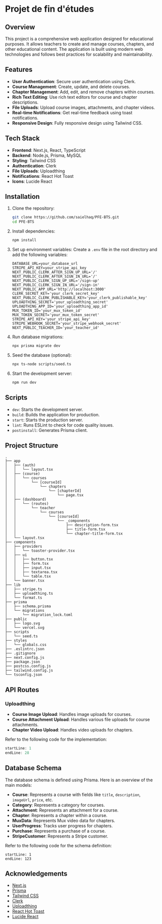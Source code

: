 # Projet de fin d'études

## Overview

This project is a comprehensive web application designed for educational purposes. It allows teachers to create and manage courses, chapters, and other educational content. The application is built using modern web technologies and follows best practices for scalability and maintainability.

## Features

- **User Authentication**: Secure user authentication using Clerk.
- **Course Management**: Create, update, and delete courses.
- **Chapter Management**: Add, edit, and remove chapters within courses.
- **Rich Text Editing**: Use rich text editors for course and chapter descriptions.
- **File Uploads**: Upload course images, attachments, and chapter videos.
- **Real-time Notifications**: Get real-time feedback using toast notifications.
- **Responsive Design**: Fully responsive design using Tailwind CSS.

## Tech Stack

- **Frontend**: Next.js, React, TypeScript
- **Backend**: Node.js, Prisma, MySQL
- **Styling**: Tailwind CSS
- **Authentication**: Clerk
- **File Uploads**: Uploadthing
- **Notifications**: React Hot Toast
- **Icons**: Lucide React

## Installation

1. Clone the repository:

   ```sh
   git clone https://github.com/saielhaq/PFE-BTS.git
   cd PFE-BTS
   ```

2. Install dependencies:

   ```sh
   npm install
   ```

3. Set up environment variables:
   Create a `.env` file in the root directory and add the following variables:

   ```env
   DATABASE_URL=your_database_url
   STRIPE_API_KEY=your_stripe_api_key
   NEXT_PUBLIC_CLERK_AFTER_SIGN_UP_URL='/'
   NEXT_PUBLIC_CLERK_AFTER_SIGN_IN_URL='/'
   NEXT_PUBLIC_CLERK_SIGN_UP_URL='/sign-up'
   NEXT_PUBLIC_CLERK_SIGN_IN_URL='/sign-in'
   NEXT_PUBLIC_APP_URL='http://localhost:3000'
   CLERK_SECRET_KEY='your_clerk_secret_key'
   NEXT_PUBLIC_CLERK_PUBLISHABLE_KEY='your_clerk_publishable_key'
   UPLOADTHING_SECRET='your_uploadthing_secret'
   UPLOADTHING_APP_ID='your_uploadthing_app_id'
   MUX_TOKEN_ID='your_mux_token_id'
   MUX_TOKEN_SECRET='your_mux_token_secret'
   STRIPE_API_KEY='your_stripe_api_key'
   STRIPE_WEBHOOK_SECRET='your_stripe_webhook_secret'
   NEXT_PUBLIC_TEACHER_ID='your_teacher_id'
   ```

4. Run database migrations:

   ```sh
   npx prisma migrate dev
   ```

5. Seed the database (optional):

   ```sh
   npx ts-node scripts/seed.ts
   ```

6. Start the development server:
   ```sh
   npm run dev
   ```

## Scripts

- `dev`: Starts the development server.
- `build`: Builds the application for production.
- `start`: Starts the production server.
- `lint`: Runs ESLint to check for code quality issues.
- `postinstall`: Generates Prisma client.

## Project Structure

```plaintext
.
├── app
│   ├── (auth)
│   │   └── layout.tsx
│   ├── (course)
│   │   └── courses
│   │       └── [courseId]
│   │           └── chapters
│   │               └── [chapterId]
│   │                   └── page.tsx
│   ├── (dashboard)
│   │   └── (routes)
│   │       └── teacher
│   │           └── courses
│   │               └── [courseId]
│   │                   └── _components
│   │                       ├── description-form.tsx
│   │                       ├── title-form.tsx
│   │                       └── chapter-title-form.tsx
│   └── layout.tsx
├── components
│   ├── providers
│   │   └── toaster-provider.tsx
│   ├── ui
│   │   ├── button.tsx
│   │   ├── form.tsx
│   │   ├── input.tsx
│   │   ├── textarea.tsx
│   │   └── table.tsx
│   └── banner.tsx
├── lib
│   ├── stripe.ts
│   ├── uploadthing.ts
│   └── format.ts
├── prisma
│   ├── schema.prisma
│   └── migrations
│       └── migration_lock.toml
├── public
│   ├── logo.svg
│   └── vercel.svg
├── scripts
│   └── seed.ts
├── styles
│   └── globals.css
├── .eslintrc.json
├── .gitignore
├── next.config.js
├── package.json
├── postcss.config.js
├── tailwind.config.js
└── tsconfig.json
```

## API Routes

### Uploadthing

- **Course Image Upload**: Handles image uploads for courses.
- **Course Attachment Upload**: Handles various file uploads for course attachments.
- **Chapter Video Upload**: Handles video uploads for chapters.

Refer to the following code for the implementation:

```typescript:app/api/uploadthing/core.ts
startLine: 1
endLine: 28
```

## Database Schema

The database schema is defined using Prisma. Here is an overview of the main models:

- **Course**: Represents a course with fields like `title`, `description`, `imageUrl`, `price`, etc.
- **Category**: Represents a category for courses.
- **Attachment**: Represents an attachment for a course.
- **Chapter**: Represents a chapter within a course.
- **MuxData**: Represents Mux video data for chapters.
- **UserProgress**: Tracks user progress for chapters.
- **Purchase**: Represents a purchase of a course.
- **StripeCustomer**: Represents a Stripe customer.

Refer to the following code for the schema definition:

```typescript:prisma/schema.prisma
startLine: 1
endLine: 123
```

## Acknowledgements

- [Next.js](https://nextjs.org/)
- [Prisma](https://www.prisma.io/)
- [Tailwind CSS](https://tailwindcss.com/)
- [Clerk](https://clerk.dev/)
- [Uploadthing](https://uploadthing.com/)
- [React Hot Toast](https://react-hot-toast.com/)
- [Lucide React](https://lucide.dev/)
